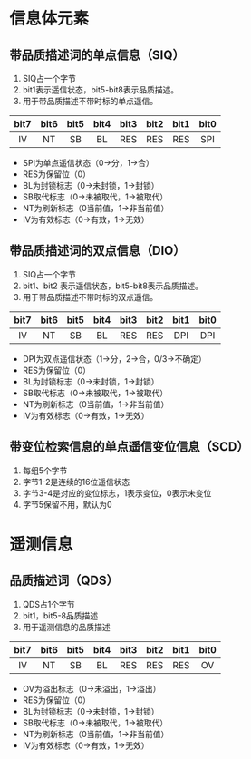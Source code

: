 # 信息体元素

## 带品质描述词的单点信息（SIQ）

1. SIQ占一个字节
2. bit1表示遥信状态，bit5-bit8表示品质描述。
3. 用于带品质描述不带时标的单点遥信。

|bit7|bit6|bit5|bit4|bit3|bit2|bit1|bit0|
|:--:|:--:|:--:|:--:|:--:|:--:|:--:|:--:|
|IV|NT|SB|BL|RES|RES|RES|SPI|

- SPI为单点遥信状态（0->分，1->合）
- RES为保留位（0）
- BL为封锁标志（0->未封锁，1->封锁）
- SB取代标志（0->未被取代，1->被取代）
- NT为刷新标志（0当前值，1->非当前值）
- IV为有效标志（0->有效，1->无效）

## 带品质描述词的双点信息（DIO）

1. SIQ占一个字节
2. bit1、bit2 表示遥信状态，bit5-bit8表示品质描述。
3. 用于带品质描述不带时标的双点遥信。

|bit7|bit6|bit5|bit4|bit3|bit2|bit1|bit0|
|:--:|:--:|:--:|:--:|:--:|:--:|:--:|:--:|
|IV|NT|SB|BL|RES|RES|DPI|DPI|

- DPI为双点遥信状态（1->分，2->合，0/3->不确定）
- RES为保留位（0）
- BL为封锁标志（0->未封锁，1->封锁）
- SB取代标志（0->未被取代，1->被取代）
- NT为刷新标志（0当前值，1->非当前值）
- IV为有效标志（0->有效，1->无效）

## 带变位检索信息的单点遥信变位信息（SCD）

1. 每组5个字节
2. 字节1-2是连续的16位遥信状态
3. 字节3-4是对应的变位标志，1表示变位，0表示未变位
4. 字节5保留不用，默认为0

# 遥测信息

## 品质描述词（QDS）

1. QDS占1个字节
2. bit1，bit5-8品质描述
3. 用于遥测信息的品质描述

|bit7|bit6|bit5|bit4|bit3|bit2|bit1|bit0|
|:--:|:--:|:--:|:--:|:--:|:--:|:--:|:--:|
|IV|NT|SB|BL|RES|RES|RES|OV|

- OV为溢出标志（0->未溢出，1->溢出）
- RES为保留位（0）
- BL为封锁标志（0->未封锁，1->封锁）
- SB取代标志（0->未被取代，1->被取代）
- NT为刷新标志（0当前值，1->非当前值）
- IV为有效标志（0->有效，1->无效）